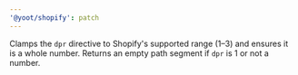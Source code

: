 ```yaml
---
'@yoot/shopify': patch
---
```


Clamps the `dpr` directive to Shopify's supported range (1–3) and ensures it is a whole number.
Returns an empty path segment if `dpr` is 1 or not a number.
